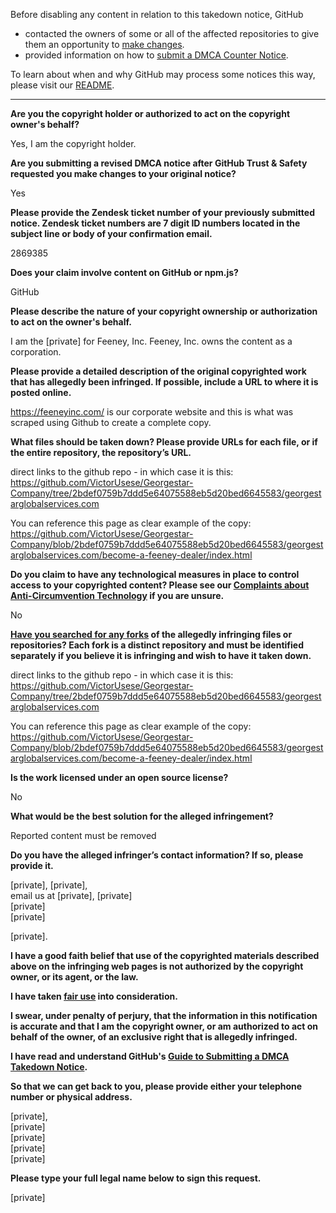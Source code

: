 Before disabling any content in relation to this takedown notice, GitHub
- contacted the owners of some or all of the affected repositories to give them an opportunity to [make changes](https://docs.github.com/en/github/site-policy/dmca-takedown-policy#a-how-does-this-actually-work).
- provided information on how to [submit a DMCA Counter Notice](https://docs.github.com/en/articles/guide-to-submitting-a-dmca-counter-notice).

To learn about when and why GitHub may process some notices this way, please visit our [README](https://github.com/github/dmca/blob/master/README.md#anatomy-of-a-takedown-notice).

---

**Are you the copyright holder or authorized to act on the copyright owner's behalf?**

Yes, I am the copyright holder.

**Are you submitting a revised DMCA notice after GitHub Trust & Safety requested you make changes to your original notice?**

Yes

**Please provide the Zendesk ticket number of your previously submitted notice. Zendesk ticket numbers are 7 digit ID numbers located in the subject line or body of your confirmation email.**

2869385

**Does your claim involve content on GitHub or npm.js?**

GitHub

**Please describe the nature of your copyright ownership or authorization to act on the owner's behalf.**

I am the [private] for Feeney, Inc. Feeney, Inc. owns the content as a corporation.

**Please provide a detailed description of the original copyrighted work that has allegedly been infringed. If possible, include a URL to where it is posted online.**

https://feeneyinc.com/ is our corporate website and this is what was scraped using Github to create a complete copy.

**What files should be taken down? Please provide URLs for each file, or if the entire repository, the repository’s URL.**

direct links to the github repo - in which case it is this: https://github.com/VictorUsese/Georgestar-Company/tree/2bdef0759b7ddd5e64075588eb5d20bed6645583/georgestarglobalservices.com

You can reference this page as clear example of the copy: https://github.com/VictorUsese/Georgestar-Company/blob/2bdef0759b7ddd5e64075588eb5d20bed6645583/georgestarglobalservices.com/become-a-feeney-dealer/index.html  

**Do you claim to have any technological measures in place to control access to your copyrighted content? Please see our <a href="https://docs.github.com/articles/guide-to-submitting-a-dmca-takedown-notice#complaints-about-anti-circumvention-technology">Complaints about Anti-Circumvention Technology</a> if you are unsure.**

No

**<a href="https://docs.github.com/articles/dmca-takedown-policy#b-what-about-forks-or-whats-a-fork">Have you searched for any forks</a> of the allegedly infringing files or repositories? Each fork is a distinct repository and must be identified separately if you believe it is infringing and wish to have it taken down.**

direct links to the github repo - in which case it is this: https://github.com/VictorUsese/Georgestar-Company/tree/2bdef0759b7ddd5e64075588eb5d20bed6645583/georgestarglobalservices.com

You can reference this page as clear example of the copy: https://github.com/VictorUsese/Georgestar-Company/blob/2bdef0759b7ddd5e64075588eb5d20bed6645583/georgestarglobalservices.com/become-a-feeney-dealer/index.html

**Is the work licensed under an open source license?**

No

**What would be the best solution for the alleged infringement?**

Reported content must be removed

**Do you have the alleged infringer’s contact information? If so, please provide it.**

[private], [private],  
email us at [private],
[private]  
[private]  
[private]  

[private].

**I have a good faith belief that use of the copyrighted materials described above on the infringing web pages is not authorized by the copyright owner, or its agent, or the law.**

**I have taken <a href="https://www.lumendatabase.org/topics/22">fair use</a> into consideration.**

**I swear, under penalty of perjury, that the information in this notification is accurate and that I am the copyright owner, or am authorized to act on behalf of the owner, of an exclusive right that is allegedly infringed.**

**I have read and understand GitHub's <a href="https://docs.github.com/articles/guide-to-submitting-a-dmca-takedown-notice/">Guide to Submitting a DMCA Takedown Notice</a>.**

**So that we can get back to you, please provide either your telephone number or physical address.**

[private],    
[private]  
[private]  
[private]  
[private]  

**Please type your full legal name below to sign this request.**

[private]  

